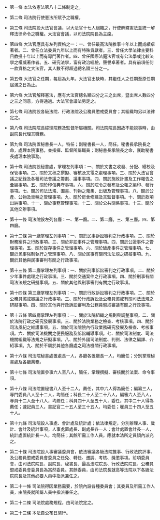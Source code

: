 * 第一條 本法依憲法第八十二條制定之。

* 第二條 司法院行使憲法所賦予之職權。

* 第三條 司法院設大法官會議，以大法官十七人組織之，行使解釋憲法並統一解釋法律命令之職權。大法官會議，以司法院院長為主席。

* 第四條 大法官應具有左列資格之一：一、曾任最高法院推事十年以上而成績卓著者。二、曾任立法委員九年以上而有特殊貢獻者。三、曾任大學法律主要科目教授十年以上而有專門著作者。四、曾任國際法庭法官或有公法學或比較法學之權威著作者。五、研究法學，富有政治經驗，聲譽卓著者。具有前項任何一款資格之大法官，其人數不得超過總名額三分之一。

* 第五條 大法官之任期，每屆為九年。大法官出缺時，其繼任人之任期至原任期屆滿之日為止。

* 第六條 大法官解釋憲法，應有大法官總名額四分之三之出席，暨出席人數四分之三之同意，方得通過。大法官會議法另定之。

* 第七條 司法院設各級法院、行政法院及公務員懲戒委員會；其組織均另以法律定之。

* 第八條 司法院院長綜理院務及監督所屬機關。司法院院長因故不能視事時，由副院長代理其職務。

* 第九條 司法院置秘書長一人，特任；副秘書長一人，簡任。秘書長承院長之命，處理本院事務，並指揮、監督所屬職員；副秘書長承院長之命，襄助秘書長處理本院事務。

* 第十條 司法院設秘書處，掌理左列事項：一、關於文書之收發、分配、繕校及保管事項。二、關於文稿之撰擬、審核及文電之處理事項。三、關於大法官會議之紀錄及各種司法會議之籌劃、議事事項。四、關於施政計畫及工作報告之彙編事項。五、關於印信典守事項。六、關於院令之發布及公報之編印、發行事項。七、關於司法法規、圖書、刊物之蒐集、出版及管理事項。八、關於公產、公物及車輛之管理事項。九、關於房舍修建及其監督事項。十、關於款項出納事項。十一、關於事務管理事項。十二、關於公共關係事項。十三、關於其他交辦事項。

* 第十一條 司法院設左列各廳：一、第一廳。二、第二廳。三、第三廳。四、第四廳。

* 第十二條 第一廳掌理左列事項：一、關於民事訴訟審判之行政事項。二、關於財務案件之行政事項。三、關於非訟事件之管理事項。四、關於公證事件之管理事項。五、關於提存事件之管理事項。六、關於破產事件之管理事項。七、關於民事強制執行之管理事項。八、關於民事有關司法法規之研擬事項。九、關於其他與民事審判有關之行政事項。

* 第十三條 第二廳掌理左列事項：一、關於刑事訴訟審判之行政事項。二、關於少年事件處理之行政事項。三、關於交通案件之行政事項。四、關於刑事有關司法法規之研擬事項。五、關於其他與刑事審判有關之行政事項。

* 第十四條 第三廳掌理左列事項：一、關於行政訴訟審判之行政事項。二、關於公務員懲戒審議之行政事項。三、關於行政訴訟及公務員懲戒有關司法法規之研擬事項。四、關於其他與行政訴訟審判及公務員懲戒審議有關之行政事項。

* 第十五條 第四廳掌理左列事項：一、關於法院組織之規劃與調整事項。二、關於法院行政之研究發展事項。三、關於法院業務之檢查、考核事項。四、關於司法風紀之維護事項。五、關於司法院院內行政業務研究發展及檢查、考核事項。六、關於司法機關之便民服務及訴訟輔導事項。七、關於司法制度、司法機關組織等法規之研擬事項。八、關於外國司法制度、判例、法律之編譯、介紹事項。九、關於不屬於其他各廳處之司法機關行政事項。

* 第十六條 司法院秘書處置處長一人，各廳各置廳長一人，均簡任；分別掌理秘書處及各廳業務。

* 第十七條 司法院置參事六人至八人，簡任，掌理撰擬、審核關於法案、命令事項。

* 第十八條 司法院置秘書八人至十二人，薦任，其中六人得為簡任；編纂三人，專門委員八人至十二人，均簡任；科長二十人至二十八人，編審六人至八人，專員十二人至十八人，均薦任；科員四十人至五十人，委任，其中二十人得為薦任；速記員三人，書記官二十五人至三十五人，均委任；雇員三十四人至五十人。

* 第十九條 司法院設人事處、會計處及統計處；依法律規定，分別辦理人事、歲計、會計及統計事項。人事處置處長、副處長各一人；會計處置會計長一人，統計處置統計長一人，均簡任；其餘所需工作人員，應就本法所定員額內派充之。

* 第二十條 司法院設人事審議委員會，依法審議各級法院推事、行政法院評事、及公務員懲戒委員會委員之任免、轉任、遷調、考核、獎懲事項。前項委員會，由司法院院長、副院長、秘書長、最高法院院長、行政法院院長、公務員懲戒委員會委員長為當然委員。其餘委員，由司法院長就高等法院以下各級法院院長及其他必要人員中指派兼任之。

* 第二十一條 司法院得因業務需要，於院內設各種委員會；其委員及所需工作人員，由院長就所屬人員中指派兼任之。

* 第二十二條 司法院處務規程，由司法院定之。

* 第二十三條 本法自公布日施行。

